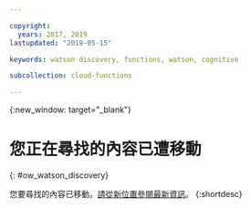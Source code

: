 ```yaml
---

copyright:
  years: 2017, 2019
lastupdated: "2019-05-15"

keywords: watson discovery, functions, watson, cognitive

subcollection: cloud-functions

---
```


{:new_window: target="_blank"}
# 您正在尋找的內容已遭移動
{: #ow_watson_discovery}

您要尋找的內容已移動。[請從新位置參閱最新資訊](/docs/openwhisk?topic=cloud-functions-pkg_discovery)。
{:shortdesc}
